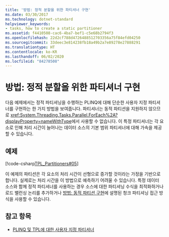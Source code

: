 ```yaml
---
title: '방법: 정적 분할을 위한 파티셔너 구현'
ms.date: 03/30/2017
ms.technology: dotnet-standard
helpviewer_keywords:
- tasks, how to create a static partitioner
ms.assetid: f4410508-cac6-4ba7-bef1-c5e68b2794f3
ms.openlocfilehash: 22d2cf788d4726488512703356a75f84efd04250
ms.sourcegitcommit: 33deec3e814238fb18a49b2a7e89278e27888291
ms.translationtype: HT
ms.contentlocale: ko-KR
ms.lasthandoff: 06/02/2020
ms.locfileid: "84278508"
---
```

# <a name="how-to-implement-a-partitioner-for-static-partitioning"></a>방법: 정적 분할을 위한 파티셔너 구현
다음 예제에서는 정적 파티셔닝을 수행하는 PLINQ에 대해 단순한 사용자 지정 파티셔너를 구현하는 한 가지 방법을 보여줍니다. 파티셔너는 동적 파티션을 지원하지 않으므로 <xref:System.Threading.Tasks.Parallel.ForEach%2A?displayProperty=nameWithType>에서 사용할 수 없습니다. 이 특정 파티셔너는 각 요소로 인해 처리 시간이 늘어나는 데이터 소스의 기본 범위 파티셔너에 대해 가속을 제공할 수 있습니다.  
  
## <a name="example"></a>예제  
 [!code-csharp[TPL_Partitioners#05](../../../samples/snippets/csharp/VS_Snippets_Misc/tpl_partitioners/cs/partitioners.cs#05)]  
  
 이 예제의 파티션은 각 요소의 처리 시간이 선형으로 증가할 것이라는 가정을 기반으로 합니다. 실제로는 처리 시간을 이 방법으로 예측하기 어려울 수 있습니다. 특정 데이터 소스와 함께 정적 파티셔너를 사용하는 경우 소스에 대한 파티셔닝 수식을 최적화하거나 로드 밸런싱 논리를 추가하거나 [방법: 동적 파티션 구현](how-to-implement-dynamic-partitions.md)에 설명된 청크 파티셔닝 접근 방식을 사용할 수 있습니다.  
  
## <a name="see-also"></a>참고 항목

- [PLINQ 및 TPL에 대한 사용자 지정 파티셔너](custom-partitioners-for-plinq-and-tpl.md)
